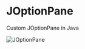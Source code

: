 # JOptionPane
Custom JOptionPane in Java

![JOptionPane](https://github.com/IbrahimM05/JOptionPane/assets/173629096/389ca373-c840-41ad-80f5-2260d7b1d154)
